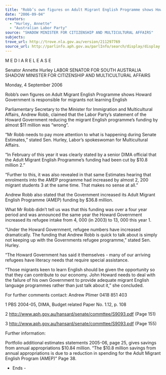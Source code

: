 ```yaml
---
title: "Robb’s own figures on Adult Migrant English Programme shows Howard Government is responsible for migrants not learning English."
date: "2006-09-04"
creators:
  - "Hurley, Annette"
  - "Australian Labor Party"
source: "SHADOW MINISTER FOR CITIZENSHIP AND MULTICULTURAL AFFAIRS"
subjects:
trove_url: http://trove.nla.gov.au/version/211297769
source_url: http://parlinfo.aph.gov.au/parlInfo/search/display/display.w3p;query=Id%3A%22media/pressrel/OLRK6%22
---
```


 M E D I A  R E L E A S E 

 Senator Annette Hurley LABOR SENATOR FOR SOUTH AUSTRALIA  SHADOW MINISTER FOR CITIZENSHIP AND  MULTICULTURAL AFFAIRS 

 

 Monday, 4 September 2006

 

 Robb’s own figures on Adult Migrant English  Programme shows Howard Government is responsible  for migrants not learning English   

 Parliamentary Secretary to the Minister for Immigration and Multicultural Affairs,  Andrew Robb, claimed that the Labor Party’s statement of the Howard  Government reducing the migrant English programme’s funding by almost $11  million was “wrong”.   

 “Mr Robb needs to pay more attention to what is happening during Senate  Estimates,” stated Sen. Hurley, Labor’s spokeswoman for Multicultural Affairs.    

 “In February of this year it was clearly stated by a senior DIMA official that the  Adult Migrant English Programme’s funding had been cut by $10.8 million 2.”   

 “Further to this, it was also revealed in that same Estimates hearing that  enrolments into the AMEP programme had increased by almost 2, 200 migrant  students 3 at the same time. That makes no sense at all.” 

 

 Andrew Robb also stated that the Government increased its Adult Migrant  English Programme (AMEP) funding by $36.8 million.    

 What Mr Robb didn’t tell us was that this funding was over a four year period and  was announced the same year the Howard Government increased its refugee  intake from 4, 000 (in 2003) to 13, 000 this year 1.   

 “Under the Howard Government, refugee numbers have increased dramatically.  The funding that Andrew Robb is quick to talk about is simply not keeping up with  the Governments refugee programme,” stated Sen. Hurley.   

 “The Howard Government has said it themselves - many of our arriving refugees  have literacy needs that require special assistance. 

 

 “Those migrants keen to learn English should be given the opportunity so that  they can contribute to our economy. John Howard needs to deal with the failure  of his own Government to provide adequate migrant English language  programmes rather than just talk about it,” she concluded.   

 For further comments contact:  Andrew Plimer        0418  851  403  

 

 

 1 PBS 2004-05, DIMA, Budget related Paper No. 1.12, p. 108 

 

 2 http://www.aph.gov.au/hansard/senate/commttee/S9093.pdf (Page 151) 

 

 3 http://www.aph.gov.au/hansard/senate/commttee/S9093.pdf (Page 155) 

 

 Further information:   

 Portfolio additional estimates statements 2005-06, page 25, gives savings from annual  appropriations $10.84 million. “The $10.8 million savings from annual appropriations is  due to a reduction in spending for the Adult Migrant English Program (AMEP)” Page 38.   

 

 - Ends - 

 

